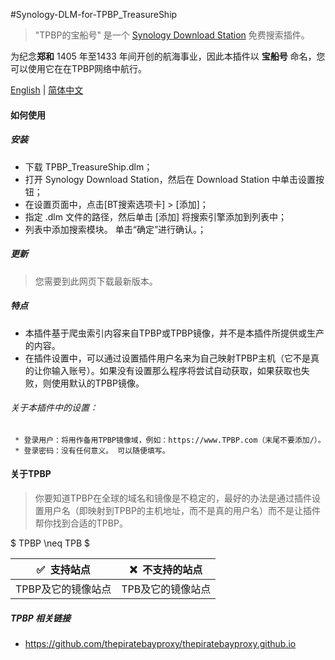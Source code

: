 #Synology-DLM-for-TPBP_TreasureShip

> "TPBP的宝船号" 是一个 [Synology Download Station](https://www.synology.com/en-global/dsm/packages/DownloadStation) 免费搜索插件。

为纪念<b>郑和</b> 1405 年至1433 年间开创的航海事业，因此本插件以 <b>宝船号</b> 命名，您可以使用它在在TPBP网络中航行。

[English](README.cn.md) | [简体中文](README.cn.md)


#### 如何使用

##### 安装

* 下载 TPBP_TreasureShip.dlm；
* 打开 Synology Download Station，然后在 Download Station 中单击设置按钮；
* 在设置页面中，点击[BT搜索选项卡] > [添加]；
* 指定 .dlm 文件的路径，然后单击 [添加] 将搜索引擎添加到列表中；
* 列表中添加搜索模块。 单击“确定”进行确认。；
  
##### 更新

> 您需要到此网页下载最新版本。


##### 特点

+ 本插件基于爬虫索引内容来自TPBP或TPBP镜像，并不是本插件所提供或生产的内容。
+ 在插件设置中，可以通过设置插件用户名来为自己映射TPBP主机（它不是真的让你输入账号）。如果没有设置那么程序将尝试自动获取，如果获取也失败，则使用默认的TPBP镜像。

###### 关于本插件中的设置：

     * 登录用户：将用作备用TPBP镜像域，例如：https://www.TPBP.com（末尾不要添加/）。
     * 登录密码：没有任何意义。 可以随便填写。


#### 关于TPBP

> 你要知道TPBP在全球的域名和镜像是不稳定的，最好的办法是通过插件设置用户名（即映射到TPBP的主机地址，而不是真的用户名）而不是让插件帮你找到合适的TPBP。

$ TPBP \neq TPB $

<table>
<thead>
    <tr>
      <th>✅&nbsp; 支持站点</th> <th>❌&nbsp; 不支持的站点</th>
    </tr>
</thead> 
<tbody>
    <tr>
      <td>TPBP及它的镜像站点</td>
      <td>TPB及它的镜像站点</td>
    </tr>
</tbody>
</table>


##### TPBP 相关链接

 * https://github.com/thepiratebayproxy/thepiratebayproxy.github.io